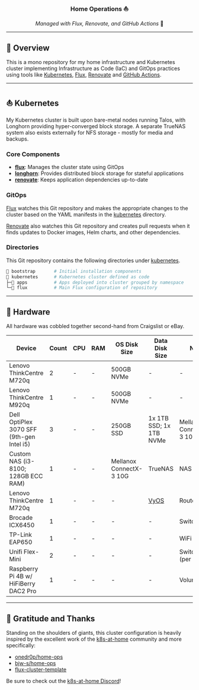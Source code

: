 <div align="center">

### Home Operations :sailboat:

_Managed with Flux, Renovate, and GitHub Actions_ :robot:

</div>

---

## 📖 Overview

This is a mono repository for my home infrastructure and Kubernetes cluster implementing Infrastructure as Code (IaC) and GitOps practices using tools like [Kubernetes](https://kubernetes.io/), [Flux](https://github.com/fluxcd/flux2), [Renovate](https://github.com/renovatebot/renovate) and [GitHub Actions](https://github.com/features/actions).

---

## ⛵ Kubernetes

My Kubernetes cluster is built upon bare-metal nodes running Talos, with Longhorn providing hyper-converged block storage.
A separate TrueNAS system also exists externally for NFS storage - mostly for media and backups.

### Core Components

- **[flux](https://github.com/fluxcd/flux2)**: Manages the cluster state using GitOps
- **[longhorn](https://longhorn.io/)**: Provides distributed block storage for stateful applications
- **[renovate](https://github.com/renovatebot/renovate)**: Keeps application dependencies up-to-date

### GitOps

[Flux](https://github.com/fluxcd/flux2) watches this Git repository and makes the appropriate changes to the cluster based on the YAML manifests in the [kubernetes](./kubernetes/) directory. 

[Renovate](https://github.com/renovatebot/renovate) also watches this Git repository and creates pull requests when it finds updates to Docker images, Helm charts, and other dependencies.

### Directories

This Git repository contains the following directories under [kubernetes](./kubernetes/).

```sh
📁 bootstrap       # Initial installation components
📁 kubernetes      # Kubernetes cluster defined as code
├─📁 apps          # Apps deployed into cluster grouped by namespace
└─📁 flux          # Main Flux configuration of repository
```

---

## 🔧 Hardware

All hardware was cobbled together second-hand from Craigslist or eBay.

| Device                                    | Count | CPU | RAM | OS Disk Size            | Data Disk Size                                | NIC                     | Operating System | Purpose                  |   |   |
|-------------------------------------------|-------|-----|-----|-------------------------|-----------------------------------------------|-------------------------|------------------|--------------------------|---|---|
| Lenovo ThinkCentre M720q                  | 2     | -   | -   | 500GB NVMe              | -                                             | -                       | Talos            | Kubernetes Control Plane |   |   |
| Lenovo ThinkCentre M920q                  | 1     | -   | -   | 500GB NVMe              | -                                             | -                       | Talos            | Kubernetes Control Plane |   |   |
| Dell OptiPlex 3070 SFF (9th-gen Intel i5) | 3     | -   | -   | 250GB SSD               | 1x 1TB SSD; 1x 1TB NVMe                       | Mellanox ConnectX-3 10G | Talos            | Kubernetes Agent         |   |   |
| Custom NAS (i3-8100; 128GB ECC RAM)       | 1     | -   | -   | Mellanox ConnectX-3 10G | TrueNAS                                       | NAS                     |                  |                          |   |   |
| Lenovo ThinkCentre M720q                  | 1     | -   | -   | -                       | [VyOS](https://github.com/otosky/vyos-config) | Router                  |                  |                          |   |   |
| Brocade ICX6450                           | 1     | -   | -   | -                       | -                                             | Switch                  |                  |                          |   |   |
| TP-Link EAP650                            | 1     | -   | -   | -                       | -                                             | WiFi AP                 |                  |                          |   |   |
| Unifi Flex-Mini                           | 2     | -   | -   | -                       | -                                             | Switch (per room)       |                  |                          |   |   |
| Raspberry Pi 4B w/ HiFiBerry DAC2 Pro     | 1     | -   | -   | -                       | -                                             | Volumio                 |                  |                          |   |   |

---

## 🤝 Gratitude and Thanks

Standing on the shoulders of giants, this cluster configuration is heavily inspired by the excellent work of the [k8s-at-home](https://k8s-at-home.com/) community and more specifically:

- [onedr0p/home-ops](https://github.com/onedr0p/home-ops)
- [bjw-s/home-ops](https://github.com/bjw-s/home-ops)
- [flux-cluster-template](https://github.com/onedr0p/flux-cluster-template)

Be sure to check out the [k8s-at-home Discord](https://discord.gg/k8s-at-home)!

